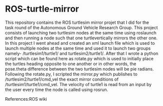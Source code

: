 # ROS-turtle-mirror
This repository contains the ROS turtlesim mirror projet that I did for the task round of the Autonomous Ground Vehicle Research Group.
This project consists of launching two turtlesim nodes at the same time using roslaunch and then running a node such that one turtlevertically mirrors the other one.
In this project I went ahead and created an xml launch file which is used to launch multiple nodes at the same time and used it to launch two groups namely- /turtlesim1/turtle1/ and turtlesim2/turtle1/. After that I wrote a python script which can be found here as rotate.py which is used to initially place the turtles heading opposite to one another or in other words, the pose.theta difference between the two turtlesim nodes will be pie radians.
Following the rotate.py, I scripted the mirror.py which publishes to /turtlesim2/turtle1/cmd_vel the exact mirror conditions of /turtlesim1/turtle1/cmd_vel. The velocity of turtle1 is read from an input by the user every time the node is called using rosrun.

References:ROS wiki
           
